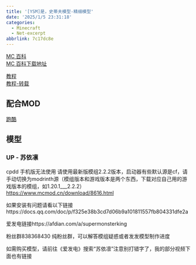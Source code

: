 ```yaml
---
title: '[YSM]是，史蒂夫模型-精细模型'
date: '2025/1/5 23:31:18'
categories:
  - Minecraft
  - Net-excerpt
abbrlink: 7c17dc8e
---
```


[MC 百科](https://www.mcmod.cn/class/8616.html)  
[MC 百科下载地址](https://www.mcmod.cn/download/8616.html)  

[教程](http://page.cfpa.team/ysm/zh/)  
[教程-转载](./Yes%20Steve%20Model%20模组使用说明%20-%20Yes%20Steve%20Model%20文档.md)

## 配合MOD
[跑酷](https://www.mcmod.cn/class/5958.html)  

## 模型
### UP - 苏依凛

cpdd
手机版无法使用
请使用最新版模组2.2.2版本，启动器有些默认源是cf，请手动切换为modrinth源（模组版本和游戏版本是两个东西，下载对应自己用的游戏版本的模组，如1.20.1___2.2.2）
https://www.mcmod.cn/download/8616.html

如果安装有问题请看以下链接https://docs.qq.com/doc/p/f325e38b3cd7d06b9a101811557fb804331dfe2a

爱发电链接https://afdian.com/a/supermonsterking

粉丝群838368430
纯粉丝群，可以解答模组疑惑或者发发模型制作进度

如需购买模型，请前往《爱发电》搜索“苏依凛”注意别打错字了，我的部分视频下面也有链接
